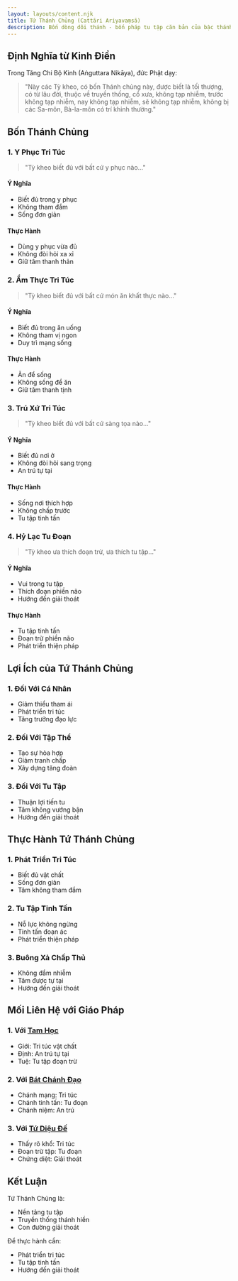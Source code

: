 ```yaml
---
layout: layouts/content.njk
title: Tứ Thánh Chủng (Cattāri Ariyavaṃsā)
description: Bốn dòng dõi thánh - bốn pháp tu tập căn bản của bậc thánh
---
```


## Định Nghĩa từ Kinh Điển

Trong Tăng Chi Bộ Kinh (Aṅguttara Nikāya), đức Phật dạy:

> "Này các Tỳ kheo, có bốn Thánh chủng này, được biết là tối thượng, có từ lâu đời, thuộc về truyền thống, cổ xưa, không tạp nhiễm, trước không tạp nhiễm, nay không tạp nhiễm, sẽ không tạp nhiễm, không bị các Sa-môn, Bà-la-môn có trí khinh thường."

## Bốn Thánh Chủng

### 1. Y Phục Tri Túc
> "Tỳ kheo biết đủ với bất cứ y phục nào..."

#### Ý Nghĩa
- Biết đủ trong y phục
- Không tham đắm
- Sống đơn giản

#### Thực Hành
- Dùng y phục vừa đủ
- Không đòi hỏi xa xỉ
- Giữ tâm thanh thản

### 2. Ẩm Thực Tri Túc
> "Tỳ kheo biết đủ với bất cứ món ăn khất thực nào..."

#### Ý Nghĩa
- Biết đủ trong ăn uống
- Không tham vị ngon
- Duy trì mạng sống

#### Thực Hành
- Ăn để sống
- Không sống để ăn
- Giữ tâm thanh tịnh

### 3. Trú Xứ Tri Túc
> "Tỳ kheo biết đủ với bất cứ sàng tọa nào..."

#### Ý Nghĩa
- Biết đủ nơi ở
- Không đòi hỏi sang trọng
- An trú tự tại

#### Thực Hành
- Sống nơi thích hợp
- Không chấp trước
- Tu tập tinh tấn

### 4. Hỷ Lạc Tu Đoạn
> "Tỳ kheo ưa thích đoạn trừ, ưa thích tu tập..."

#### Ý Nghĩa
- Vui trong tu tập
- Thích đoạn phiền não
- Hướng đến giải thoát

#### Thực Hành
- Tu tập tinh tấn
- Đoạn trừ phiền não
- Phát triển thiện pháp

## Lợi Ích của Tứ Thánh Chủng

### 1. Đối Với Cá Nhân
- Giảm thiểu tham ái
- Phát triển tri túc
- Tăng trưởng đạo lực

### 2. Đối Với Tập Thể
- Tạo sự hòa hợp
- Giảm tranh chấp
- Xây dựng tăng đoàn

### 3. Đối Với Tu Tập
- Thuận lợi tiến tu
- Tâm không vướng bận
- Hướng đến giải thoát

## Thực Hành Tứ Thánh Chủng

### 1. Phát Triển Tri Túc
- Biết đủ vật chất
- Sống đơn giản
- Tâm không tham đắm

### 2. Tu Tập Tinh Tấn
- Nỗ lực không ngừng
- Tinh tấn đoạn ác
- Phát triển thiện pháp

### 3. Buông Xả Chấp Thủ
- Không đắm nhiễm
- Tâm được tự tại
- Hướng đến giải thoát

## Mối Liên Hệ với Giáo Pháp

### 1. Với [Tam Học](/content/tamhoc/)
- Giới: Tri túc vật chất
- Định: An trú tự tại
- Tuệ: Tu tập đoạn trừ

### 2. Với [Bát Chánh Đạo](/content/bat-chanh-dao/)
- Chánh mạng: Tri túc
- Chánh tinh tấn: Tu đoạn
- Chánh niệm: An trú

### 3. Với [Tứ Diệu Đế](/content/tu-dieu-de/)
- Thấy rõ khổ: Tri túc
- Đoạn trừ tập: Tu đoạn
- Chứng diệt: Giải thoát

## Kết Luận

Tứ Thánh Chủng là:
- Nền tảng tu tập
- Truyền thống thánh hiền
- Con đường giải thoát

Để thực hành cần:
- Phát triển tri túc
- Tu tập tinh tấn
- Hướng đến giải thoát
